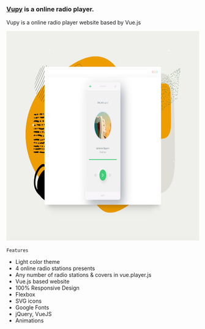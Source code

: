 ### [Vupy](https://vupy.vercel.app/)  is a online radio player. ###

Vupy is a online radio player website based by Vue.js

<img src="preview/view.jpg" width="820" height="546">

```
Features
```

- Light color theme
- 4 online radio stations presents
- Any number of radio stations & covers in vue.player.js
- Vue.js based website
- 100% Responsive Design
- Flexbox
- SVG icons 
- Google Fonts
- jQuery, VueJS
- Animations

